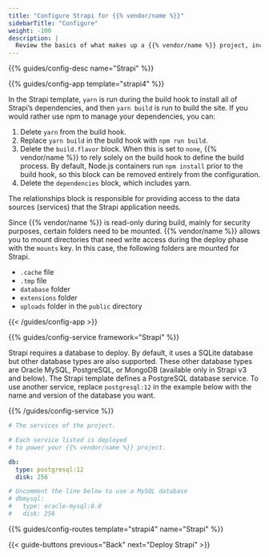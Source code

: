 ```yaml
---
title: "Configure Strapi for {{% vendor/name %}}"
sidebarTitle: "Configure"
weight: -100
description: |
  Review the basics of what makes up a {{% vendor/name %}} project, including its three principle configuration files and how to define them for Strapi.
---
```


{{% guides/config-desc name="Strapi" %}}

{{% guides/config-app template="strapi4" %}}

In the Strapi template, `yarn` is run during the build hook to install all of Strapi’s dependencies, and then `yarn build` is run to build the site.
If you would rather use npm to manage your dependencies, you can:

1.  Delete `yarn` from the build hook.
2.  Replace `yarn build` in the build hook with `npm run build`.
3.  Delete the `build.flavor` block.
    When this is set to `none`, {{% vendor/name %}} to rely solely on the build hook to define the build process.
    By default, Node.js containers run `npm install` prior to the build hook,
    so this block can be removed entirely from the configuration.
4.  Delete the `dependencies` block, which includes yarn.

The relationships block is responsible for providing access to the data sources (services) that the Strapi application needs.

Since {{% vendor/name %}} is read-only during build, mainly for security purposes, certain folders need to be mounted.
{{% vendor/name %}} allows you to mount directories that need write access during the deploy phase with the `mounts` key.
In this case, the following folders are mounted for Strapi.

*   `.cache` file
*   `.tmp` file
*   `database` folder
*   `extensions` folder
*   `uploads` folder in the `public` directory

{{< /guides/config-app >}}

{{% guides/config-service framework="Strapi" %}}

Strapi requires a database to deploy.
By default, it uses a SQLite database but other database types are also supported.
These other database types are Oracle MySQL, PostgreSQL, or MongoDB (available only in Strapi v3 and below).
The Strapi template defines a PostgreSQL database service.
To use another service, replace `postgresql:12` in the example below with the name and version of the database you want.

{{% /guides/config-service %}}

```yaml
# The services of the project.

# Each service listed is deployed
# to power your {{% vendor/name %}} project.

db:
  type: postgresql:12
  disk: 256

# Uncomment the line below to use a MySQL database
# dbmysql:
#   type: oracle-mysql:8.0
#   disk: 256
```

{{% guides/config-routes template="strapi4" name="Strapi" %}}

{{< guide-buttons previous="Back" next="Deploy Strapi" >}}
